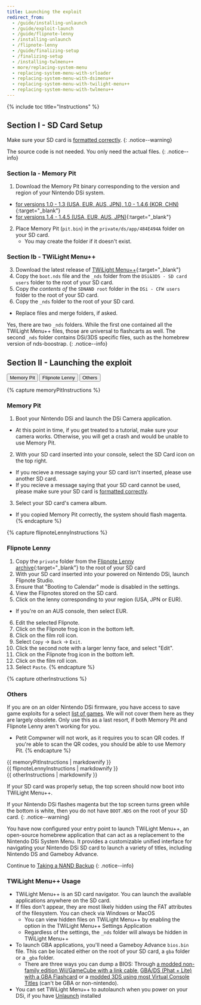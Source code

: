 ```yaml
---
title: Launching the exploit
redirect_from:
  - /guide/installing-unlaunch
  - /guide/exploit-launch
  - /guide/flipnote-lenny
  - /installing-unlaunch
  - /flipnote-lenny
  - /guide/finalizing-setup
  - /finalizing-setup
  - /installing-twlmenu++
  - more/replacing-system-menu
  - replacing-system-menu-with-srloader
  - replacing-system-menu-with-dsimenu++
  - replacing-system-menu-with-twilight-menu++
  - replacing-system-menu-with-twlmenu++
---
```


{% include toc title="Instructions" %}

## Section I - SD Card Setup
Make sure your SD card is [formatted correctly](sd-prep).
{: .notice--warning}

The source code is not needed. You only need the actual files.
{: .notice--info}

### Section Ia - Memory Pit
1. Download the Memory Pit binary corresponding to the version and region of your Nintendo DSi system.
  - [for versions 1.0 - 1.3 (USA, EUR, AUS, JPN), 1.0 - 1.4.6 (KOR, CHN)](https://github.com/emiyl/dsi.cfw.guide/raw/master/assets/files/memory_pit/256/pit.bin){:target="_blank"}
  - [for versions 1.4 - 1.4.5 (USA, EUR, AUS, JPN)](https://github.com/emiyl/dsi.cfw.guide/raw/master/assets/files/memory_pit/768_1024/pit.bin){:target="_blank"}

2. Place Memory Pit (`pit.bin`) in the `private/ds/app/484E494A` folder on your SD card.
   - You may create the folder if it doesn't exist.

### Section Ib - TWiLight Menu++
3. Download the latest release of [TWiLight Menu++](https://github.com/DS-Homebrew/TWiLightMenu/releases/latest){:target="_blank"}
4. Copy the `boot.nds` file and the `_nds` folder from the `DSi&3DS - SD card users` folder to the root of your SD card.
5. Copy *the contents of* the `SDNAND root` folder in the `DSi - CFW users` folder to the root of your SD card.
6. Copy the `_nds` folder to the root of your SD card.
  - Replace files and merge folders, if asked.

Yes, there are two `_nds` folders. While the first one contained all the TWiLight Menu++ files, those are universal to flashcarts as well. The second `_nds` folder contains DSi/3DS specific files, such as the homebrew version of nds-boostrap.
{: .notice--info}

## Section II - Launching the exploit

<button class="tablinks btn btn--large btn--success" id="defaultOpen" onclick="openTab(event, 'memoryPitInstructions')">Memory Pit</button>
<button class="tablinks btn btn--large btn--info" onclick="openTab(event, 'flipnoteLennyInstructions')">Flipnote Lenny</button>
<button class="tablinks btn btn--large btn--info" onclick="openTab(event, 'otherInstructions')">Others</button>

{% capture memoryPitInstructions %}
### Memory Pit
1. Boot your Nintendo DSi and launch the DSi Camera application.
  - At this point in time, if you get treated to a tutorial, make sure your camera works. Otherwise, you will get a crash and would be unable to use Memory Pit.
2. With your SD card inserted into your console, select the SD Card icon on the top right.
 - If you recieve a message saying your SD card isn't inserted, please use another SD card.
 - If you recieve a message saying that your SD card cannot be used, please make sure your SD card is [formatted correctly](faq#what-are-the-sd-card-requirements).
3. Select your SD card's camera album.
 - If you copied Memory Pit correctly, the system should flash magenta.
{% endcapture %}

{% capture flipnoteLennyInstructions %}
### Flipnote Lenny
1. Copy the `private` folder from the [Flipnote Lenny archive](https://davejmurphy.com/͡-͜ʖ-͡/){:target="_blank"} to the root of your SD card
2. With your SD card inserted into your powered on Nintendo DSi, launch Flipnote Studio.
3. Ensure that "Booting to Calendar" mode is disabled in the settings.
4. View the Flipnotes stored on the SD card.
5. Click on the lenny corresponding to your region (USA, JPN or EUR).
  - If you're on an AUS console, then select EUR.
6. Edit the selected Flipnote.
7. Click on the Flipnote frog icon in the bottom left.
8. Click on the film roll icon.
9. Select `Copy` -> `Back` -> `Exit`.
10. Click the second note with a larger lenny face, and select "Edit".
11. Click on the Flipnote frog icon in the bottom left.
12. Click on the film roll icon.
13. Select `Paste`.
{% endcapture %}

{% capture otherInstructions %}
### Others
If you are on an older Nintendo DSi firmware, you have access to save game exploits for a select [list of games](https://dsibrew.org/wiki/DSi_exploits#DSiWare(True_DSi-Mode)_Exploits). We will not cover them here as they are largely obsolete. Only use this as a last resort, if both Memory Pit and Flipnote Lenny aren't working for you.
  - Petit Compwner will not work, as it requires you to scan QR codes. If you're able to scan the QR codes, you should be able to use Memory Pit.
{% endcapture %}

<div id="memoryPitInstructions" class="tabcontent">{{ memoryPitInstructions | markdownify }}</div>
<div id="flipnoteLennyInstructions" class="tabcontent">{{ flipnoteLennyInstructions | markdownify }}</div>
<div id="otherInstructions" class="tabcontent">{{ otherInstructions | markdownify }}</div>

If your SD card was properly setup, the top screen should now boot into TWiLight Menu++.

If your Nintendo DSi flashes magenta but the top screen turns green while the bottom is white, then you do not have `BOOT.NDS` on the root of your SD card.
{: .notice--warning}

You have now configured your entry point to launch TWiLight Menu++, an open-source homebrew application that can act as a replacement to the Nintendo DSi System Menu. It provides a customizable unified interface for navigating your Nintendo DSi SD card to launch a variety of titles, including Nintendo DS and Gameboy Advance.

Continue to [Taking a NAND Backup](dump-nand)
{: .notice--info}

### TWiLight Menu++ Usage
- TWiLight Menu++ is an SD card navigator. You can launch the available applications anywhere on the SD card.
- If files don't appear, they are most likely hidden using the FAT attributes of the filesystem. You can check via Windows or MacOS
   - You can view hidden files on TWiLight Menu++ by enabling the option in the TWiLight Menu++ Settings Application
   - Regardless of the settings, the `_nds` folder will always be hidden in TWiLight Menu++
- To launch GBA applications, you'll need a Gameboy Advance `bios.bin` file. This can be located either on the root of your SD card, a `gba` folder or a `_gba` folder.
  - There are three ways you can dump a BIOS: Through [a modded non-family edition Wii/GameCube with a link cable](https://github.com/FIX94/gba-link-cable-dumper), [GBA/DS (Phat + Lite) with a GBA Flashcard](https://glazedbelmont.github.io/gbabiosdump/#gameboy-advance-sp-micro-ds-ds-lite) or a [modded 3DS using most Virtual Console Titles](https://glazedbelmont.github.io/gbabiosdump/#virtual-console-title-from-a-3ds) (can't be GBA or non-nintendo).
- You can set TWiLight Menu++ to autolaunch when you power on your DSi, if you have [Unlaunch](unlaunch#switching-button-booting-combination) installed

<script>
	let tabcontent = document.getElementsByClassName("tabcontent");
	let tablinks = document.getElementsByClassName("tablinks");

	function openTab(evt, tabName) {
		let element;

		for (element of tabcontent)
			element.style.display = "none";

		for (element of tablinks) {
			element.className = element.className.replace("btn--success", "btn--info");
			if (!element.className.includes('btn--info'))
				element.className += " btn--info";
		}

		document.getElementById(tabName).style.display = "block";
		evt.currentTarget.className = evt.currentTarget.className.replace("btn--info", "btn--success");
	}

	// Get the element with id="defaultOpen" and click on it
	document.getElementById("defaultOpen").click();
</script>